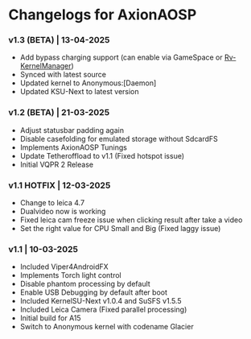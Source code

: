 # Changelogs for AxionAOSP

### v1.3 (BETA) | 13-04-2025
- Add bypass charging support (can enable via GameSpace or [Rv-KernelManager](https://t.me/ArataXDummy/34602))
- Synced with latest source
- Updated kernel to Anonymous:[Daemon]
- Updated KSU-Next to latest version

### v1.2 (BETA) | 21-03-2025
- Adjust statusbar padding again
- Disable casefolding for emulated storage without SdcardFS
- Implements AxionAOSP Tunings
- Update Tetheroffload to v1.1 (Fixed hotspot issue)
- Initial VQPR 2 Release

### v1.1 HOTFIX | 12-03-2025
- Change to leica 4.7
- Dualvideo now is working
- Fixed leica cam freeze issue when clicking result after take a video
- Set the right value for CPU Small and Big (Fixed laggy issue)

### v1.1 | 10-03-2025
- Included Viper4AndroidFX
- Implements Torch light control
- Disable phantom processing by default
- Enable USB Debugging by default after boot
- Included KernelSU-Next v1.0.4 and SuSFS v1.5.5
- Included Leica Camera (Fixed parallel processing)
- Initial build for A15
- Switch to Anonymous kernel with codename Glacier
